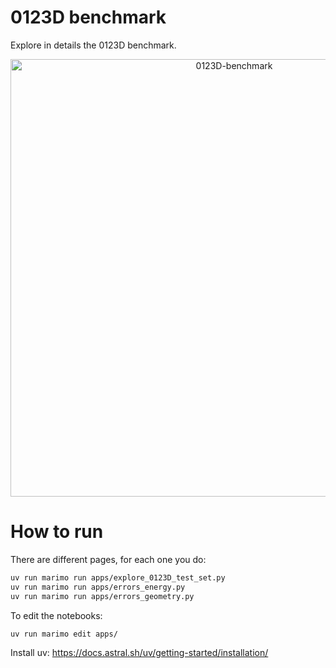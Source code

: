 # 0123D benchmark

Explore in details the 0123D benchmark.

<div align="center">
    <img src="img/intro.gif" alt="0123D-benchmark"  width=700>
</div>


# How to run

There are different pages, for each one you do:
```bash
uv run marimo run apps/explore_0123D_test_set.py
uv run marimo run apps/errors_energy.py
uv run marimo run apps/errors_geometry.py
```

To edit the notebooks:
```bash
uv run marimo edit apps/
```

Install uv: https://docs.astral.sh/uv/getting-started/installation/
